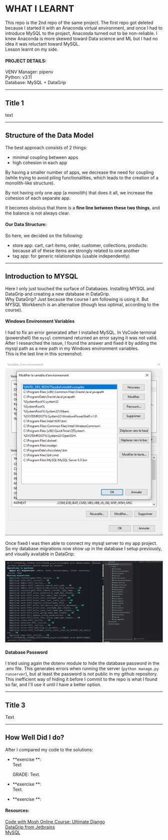 
# WHAT I LEARNT

This repo is the 2nd repo of the same project. The first repo got deleted because I started it with an Anaconda virtual environment, and once I had to introduce MySQL to the project, Anaconda turned out to be non-reliable. I knew Anaconda is more skewed toward Data science and ML but I had no idea it was reluctant toward MySQL.  
Lesson learnt on my side. 

#### PROJECT DETAILS:  

VENV Manager: pipenv  
Python: v3.11  
Database: MySQL + DataGrip  

---

## Title 1

text

---

## Structure of the Data Model

The best approach consists of 2 things:  
- minimal coupling between apps
- high cohesion in each app  

By having a smaller number of apps, we decrease the need for coupling (while trying to avoid piling functionalities, which leads to the creation of a monolith-like structure).  

By not having only one app (a monolith) that does it all, we increase the cohesion of each separate app.  

It becomes obvious that there is a **fine line between these two things**, and the balance is not always clear. 

#### Our Data Structure:

So here, we decided on the following:
- store app: cart, cart items, order, customer, collections, products:  
  because all of these items are strongly related to one another
- tag app: for generic relationships (usable independently)

---

## Introduction to MYSQL

Here I only just touched the surface of Databases. Installing MYSQL and DataGrip and creating a new database in DataGrip.  
Why DataGrip? Just because the course I am following is using it. But MYSQL Workbench is an alternative (though less optimal, according to the course). 

#### Windows Environment Variables

I had to fix an error generated after I installed MySQL. In VsCode terminal (powershell) the `mysql` command returned an error saying it was not valid.  
After I researched the issue, I found the answer and fixed it by adding the mysql path as a new path in my Windows environment variables.  
This is the last line in this screenshot:

![alt text](image-1.png)

Once fixed I was then able to connect my mysql server to my app project. So my database migrations now show up in the database I setup previously, and visually available in DataGrip:

![alt text](image.png)

#### Database Password

I tried using again the dotenv module to hide the database password in the .env file. This generates errors when running the server (`python manage.py runserver`), but at least the password is not public in my github repository.  
This inefficient way of hiding it before I commit to the repo  is what I found so far, and I'll use it until I have a better option. 

--- 

## Title 3

Text

--- 

## How Well Did I do?

After I compared my code to the solutions: 
- **exercise **:  
  Text 

  GRADE: Text. 

- **exercise **:  
  Text. 

- **exercise **:

#### Resources:
[Code with Mosh Online Course: Ultimate Django](codewithmosh.com/courses/the-ultimate-django-part1-1)  
[DataGrip from Jetbrains](https://www.jetbrains.com/datagrip/download/download-thanks.html?platform=windows)  
[MySQL](https://dev.mysql.com/downloads/windows/)  


